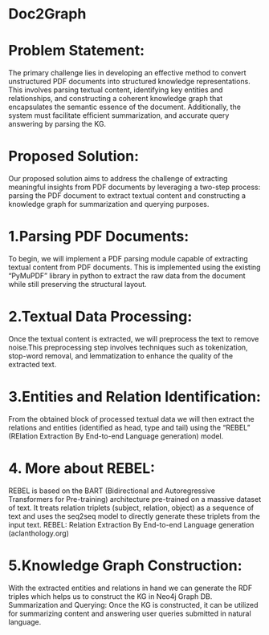 # Doc2Graph

# Problem Statement:
The primary challenge lies in developing an effective method to convert unstructured PDF documents into structured knowledge representations. This involves parsing textual content, identifying key entities and relationships, and constructing a coherent knowledge graph that encapsulates the semantic essence of the document. Additionally, the system must facilitate efficient summarization, and accurate query answering by parsing the KG.


# Proposed Solution:
Our proposed solution aims to address the challenge of extracting meaningful insights from PDF documents by leveraging a two-step process: parsing the PDF document to extract textual content and constructing a knowledge graph for summarization and querying purposes.

# 1.Parsing PDF Documents:
To begin, we will implement a PDF parsing module capable of extracting textual content from PDF documents. This is implemented using the existing “PyMuPDF” library in python to extract the raw data from the document while still preserving the structural layout. 
# 2.Textual Data Processing: 
Once the textual content is extracted, we will preprocess the text to remove noise.This preprocessing step involves techniques such as tokenization, stop-word removal, and lemmatization to enhance the quality of the extracted text.
# 3.Entities and Relation Identification: 
From the obtained block of processed textual data we will then extract the relations and entities (identified as head, type and tail) using the “REBEL” (RElation Extraction By End-to-end Language generation) model.
# 4. More about REBEL:
REBEL is based on the BART (Bidirectional and Autoregressive Transformers for Pre-training) architecture pre-trained on a massive dataset of text.
It treats relation triplets (subject, relation, object) as a sequence of text and uses the seq2seq model to directly generate these triplets from the input text.
REBEL: Relation Extraction By End-to-end Language generation (aclanthology.org)
# 5.Knowledge Graph Construction: 
With the extracted entities and relations in hand we can generate the RDF triples which helps us to construct the KG in Neo4j Graph DB.
Summarization and Querying: Once the KG is constructed, it can be utilized for summarizing content and answering user queries submitted in natural language.


